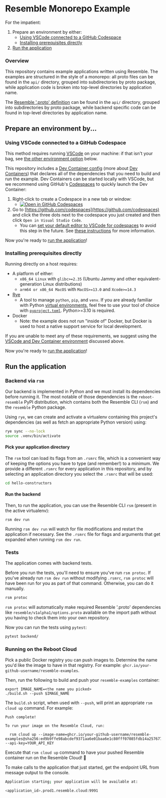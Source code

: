 # Resemble Monorepo Example

For the impatient:
1. Prepare an environment by either:
    * [Using VSCode connected to a GitHub Codespace](#using-vscode-connected-to-a-github-codespace)
    * [Installing prerequisites directly](#installing-prerequisites-directly)
2. [Run the application](#run-the-application)

### Overview

This repository contains example applications written using Resemble. The
examples are structured in the style of a monorepo: all proto files can be found
in the `api/` directory, grouped into subdirectories by proto package, while
application code is broken into top-level directories by application name.

The [Resemble '.proto' definition](https://docs.reboot.dev/docs/model/overview#generated-code)
can be found in the `api/` directory, grouped into
subdirectories by proto package, while backend specific code can be
found in top-level directories by application name.

## Prepare an environment by...

<a id="using-vscode-connected-to-a-github-codespace"></a>
### Using VSCode connected to a GitHub Codespace

This method requires running [VSCode](https://code.visualstudio.com/) on your machine: if that isn't your bag, see [the other environment option](#install-prerequisites-directly) below.

This repository includes a [Dev Container config](./.devcontainer/devcontainer.json) (more about [Dev Containers](https://containers.dev/)) that declares all of the dependencies that you need to build and run the example. Dev Containers can be started locally with VSCode, but we recommend using GitHub's [Codespaces](https://github.com/features/codespaces) to quickly launch the Dev Container:

1. Right-click to create a Codespace in a new tab or window:
    * [![Open in GitHub Codespaces](https://github.com/codespaces/badge.svg)](https://codespaces.new/reboot-dev/resemble-examples)
2. Go to [https://github.com/codespaces](https://github.com/codespaces) and click the three dots next to the codespace you just created and then click `Open in Visual Studio Code`.
    * You can [set your default editor to VSCode for codespaces](https://docs.github.com/en/codespaces/customizing-your-codespace/setting-your-default-editor-for-github-codespaces) to avoid this step in the future. See [these instructions](https://docs.github.com/en/codespaces/developing-in-codespaces/opening-an-existing-codespace?tool=vscode) for more information.

Now you're ready to [run the application](#run-the-application)!

<a id="installing-prerequisites-directly"></a>
### Installing prerequisites directly

Running directly on a host requires:

- A platform of either:
   - `x86_64 Linux` with `glibc>=2.35` (Ubuntu Jammy and other equivalent-generation Linux distributions)
   - `arm64 or x86_64 MacOS` with `MacOS>=13.0` and `Xcode>=14.3`
- [Rye](https://rye-up.com/)
    - A tool to manage `python`, `pip`, and `venv`. If you are already familiar with Python [virtual environments](https://docs.python.org/3/library/venv.html), feel free to use your tool of choice with [`pyproject.toml`](./pyproject.toml). Python>=3.10 is required.
- Docker
    - Note: the example does not run "inside of" Docker, but Docker is used to host a native support service for local development.

If you are unable to meet any of these requirements, we suggest using the [VSCode and Dev Container environment](#using-vscode-connected-to-a-github-codespace) discussed above.

Now you're ready to [run the application](#run-the-application)!

<a id="run-the-application"></a>
## Run the application

### Backend via `rsm`

Our backend is implemented in Python and we must install its dependencies before
running it. The most notable of those dependencies is the `reboot-resemble` PyPI
distribution, which contains both the Resemble CLI (`rsm`) and the `resemble`
Python package.

Using `rye`, we can create and activate a virtualenv containing this project's dependencies (as well as fetch an appropriate Python version) using:
```sh
rye sync --no-lock
source .venv/bin/activate
```

#### Pick your application directory

The `rsm` tool can load its flags from an `.rsmrc` file, which is a convenient
way of keeping the options you have to type (and remember!) to a minimum. We
provide a different `.rsmrc` for every application in this repository, and by
selecting an application directory you select the `.rsmrc` that will be used:

<!-- MARKDOWN-AUTO-DOCS:START (CODE:src=./.tests/readme_test.sh&lines=45-45) -->
<!-- The below code snippet is automatically added from ./.tests/readme_test.sh -->
```sh
cd hello-constructors
```
<!-- MARKDOWN-AUTO-DOCS:END -->

#### Run the backend

Then, to run the application, you can use the Resemble CLI `rsm` (present in the active virtualenv):
```shell
rsm dev run
```

Running `rsm dev run` will watch for file modifications and restart the
application if necessary. See the `.rsmrc` file for flags and
arguments that get expanded when running `rsm dev run`.


### Tests

The application comes with backend tests.

Before you run the tests, you'll
need to ensure you've run `rsm protoc`.  If you've already run `rsm dev run`
without modifying `.rsmrc`, `rsm protoc` will have been run for you as
part of that command.
Otherwise, you can do it manually.

```sh
rsm protoc
```

`rsm protoc` will automatically make required Resemble '.proto'
dependencies like `resemble/v1alpha1/options.proto` available on the
import path without you having to check them into your own repository.

Now you can run the tests using `pytest`:

```sh
pytest backend/
```

### Running on the Reboot Cloud

Pick a public Docker registry you can push images to. Determine the name you'd
like the image to have in that registry. For example:
`ghcr.io/your-github-username/resemble-examples`.

Then, run the following to build and push your `resemble-examples` container:
```shell
export IMAGE_NAME=<the name you picked>
./build.sh --push $IMAGE_NAME
```

The `build.sh` script, when used with `--push`, will print an appropriate `rsm
cloud up` command. For example:
```
Push complete!

To run your image on the Resemble Cloud, run:

  rsm cloud up --image-name=ghcr.io/your-github-username/resemble-examples@sha256:ed9b9ffe98abcdef9371aa6e01baa6e1c80fff07085fdb14a25767746558818e --api-key=YOUR_API_KEY
```

Execute that `rsm cloud up` command to have your pushed Resemble container run
on the Resemble Cloud! 🎉

To make calls to the application that just started, get the endpoint URL from
message output to the console.

```sh
Application starting; your application will be available at:

<application_id>.prod1.resemble.cloud:9991
```


<!--
TODO: introduce an `rsm grpcurl` (or `rsm call` or ...) that lets us explore
our backend in another terminal by calling RPCs.
-->
